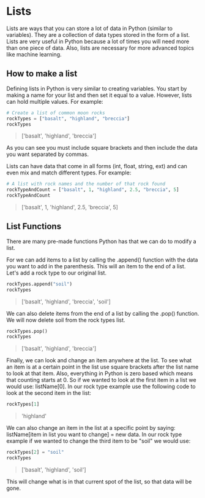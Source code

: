 # Lists

Lists are ways that you can store a lot of data in Python (similar to variables). They are a collection of data types stored in the form of a list. Lists are very useful in Python because a lot of times you will need more than one piece of data. Also, lists are necessary for more advanced topics like machine learning.

## How to make a list

Defining lists in Python is very similar to creating variables. You start by making a name for your list and then set it equal to a value. However, lists can hold multiple values. For example:

```python
# Create a list of common moon rocks
rockTypes = ["basalt", "highland", "breccia"]
rockTypes
```

>['basalt', 'highland', 'breccia']

As you can see you must include square brackets and then include the data you want separated by commas.

Lists can have data that come in all forms (int, float, string, ext) and can even mix and match different types. For example:

```python
# A list with rock names and the number of that rock found
rockTypeAndCount = ["basalt", 1, "highland", 2.5, "breccia", 5]
rockTypeAndCount
```

>['basalt', 1, 'highland', 2.5, 'breccia', 5]

## List Functions

There are many pre-made functions Python has that we can do to modify a list.

For we can add items to a list by calling the .append() function with the data you want to add in the parenthesis. This will an item to the end of a list. Let's add a rock type to our original list.

```python
rockTypes.append("soil")
rockTypes
```

>['basalt', 'highland', 'breccia', 'soil']

We can also delete items from the end of a list by calling the .pop() function. We will now delete soil from the rock types list.

```python
rockTypes.pop()
rockTypes
```

>['basalt', 'highland', 'breccia']

Finally, we can look and change an item anywhere at the list. To see what an item is at a certain point in the list use square brackets after the list name to look at that item. Also, everything in Python is zero based which means that counting starts at 0. So if we wanted to look at the first item in a list we would use:  listName[0]. In our rock type example use the following code to look at the second item in the list:

```python
rockTypes[1]
```

>'highland'

We can also change an item in the list at a specific point by saying:
listName[item in list you want to change] = new data. In our rock type example if we wanted to change the third item to be "soil" we would use:

```python
rockTypes[2] = "soil"
rockTypes
```

>['basalt', 'highland', 'soil']

This will change what is in that current spot of the list, so that data will be gone.
